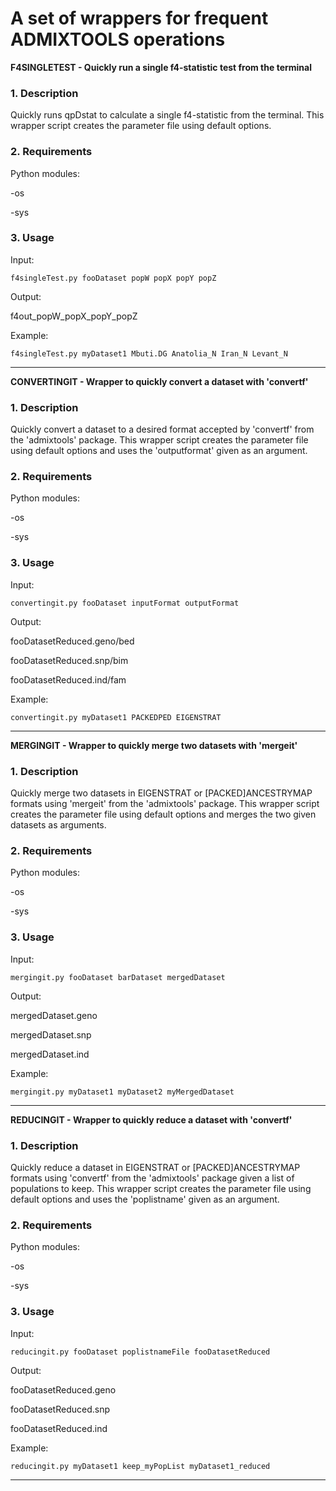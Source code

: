 # A set of wrappers for frequent ADMIXTOOLS operations

**F4SINGLETEST - Quickly run a single f4-statistic test from the terminal**

### 1. Description

Quickly runs qpDstat to calculate a single f4-statistic from the terminal.
This wrapper script creates the parameter file using default options.

### 2. Requirements

Python modules:

-os

-sys

### 3. Usage

Input:

    f4singleTest.py fooDataset popW popX popY popZ

Output:

f4out_popW_popX_popY_popZ

Example:

    f4singleTest.py myDataset1 Mbuti.DG Anatolia_N Iran_N Levant_N

***

**CONVERTINGIT - Wrapper to quickly convert a dataset with 'convertf'**

### 1. Description

Quickly convert a dataset to a desired format accepted by 'convertf' from the 'admixtools' package.
This wrapper script creates the parameter file using default options and uses the 'outputformat' given as an argument.

### 2. Requirements

Python modules:

-os

-sys

### 3. Usage

Input:

    convertingit.py fooDataset inputFormat outputFormat

Output:

fooDatasetReduced.geno/bed

fooDatasetReduced.snp/bim

fooDatasetReduced.ind/fam

Example:

    convertingit.py myDataset1 PACKEDPED EIGENSTRAT

***

**MERGINGIT - Wrapper to quickly merge two datasets with 'mergeit'**

### 1. Description

Quickly merge two datasets in EIGENSTRAT or [PACKED]ANCESTRYMAP formats using 'mergeit' from the 'admixtools' package.
This wrapper script creates the parameter file using default options and merges the two given datasets as arguments.

### 2. Requirements

Python modules:

-os

-sys

### 3. Usage

Input:

    mergingit.py fooDataset barDataset mergedDataset

Output:

mergedDataset.geno

mergedDataset.snp

mergedDataset.ind

Example:

    mergingit.py myDataset1 myDataset2 myMergedDataset

***

**REDUCINGIT - Wrapper to quickly reduce a dataset with 'convertf'**

### 1. Description

Quickly reduce a dataset in EIGENSTRAT or [PACKED]ANCESTRYMAP formats using 'convertf' from the 'admixtools' package given a list of populations to keep.
This wrapper script creates the parameter file using default options and uses the 'poplistname' given as an argument.

### 2. Requirements

Python modules:

-os

-sys

### 3. Usage

Input:

    reducingit.py fooDataset poplistnameFile fooDatasetReduced

Output:

fooDatasetReduced.geno

fooDatasetReduced.snp

fooDatasetReduced.ind

Example:

    reducingit.py myDataset1 keep_myPopList myDataset1_reduced
***
